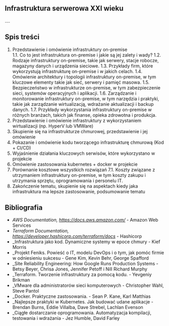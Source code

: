 ## Infrastruktura serwerowa XXI wieku

....

## Spis treści

  1. Przedstawienie i omówienie infrastruktury on-premise<br>
    1.1. Co to jest infrastruktura on-premise i jakie są jej zalety i wady?
    1.2. Rodzaje infrastruktury on-premise, takie jak serwery, stacje robocze, magazyny danych i urządzenia sieciowe.
    1.3. Przykłady firm, które wykorzystują infrastrukturę on-premise i w jakich celach.
    1.4. Omówienie architektury i topologii infrastruktury on-premise, w tym kluczowe elementy takie jak sieć, serwery i pamięć masowa.
    1.5. Bezpieczeństwo w infrastrukturze on-premise, w tym zabezpieczenie sieci, systemów operacyjnych i aplikacji.
    1.6. Zarządzanie i monitorowanie infrastruktury on-premise, w tym narzędzia i praktyki, takie jak zarządzanie wirtualizacją, wdrażanie aktualizacji i backup     danych.
    1.7. Przykłady wykorzystania infrastruktury on-premise w różnych branżach, takich jak finanse, opieka zdrowotna i produkcja.
  2. Przedstawienie i omówienie infrastruktury z wykorzystaniem wirtualizacji (np. HyperV lub VMWare)
  3. Skupienie się na infrastrukturze chmurowej, przedstawienie i jej omówienie
  4. Pokazanie i omówienie kodu tworzącego infrastrukturę chmurową (Kod + CI/CD)
  5. Wyjaśnienie działania  kluczowych serwisów, które wykorzystano w projekcie
  6. Omówienie zastosowania kubernetes + docker w projekcie
  7. Porównanie kosztowe wszystkich rozwiązań
    7.1. Koszty związane z utrzymaniem infrastruktury on-premise, w tym koszty zakupu i utrzymania sprzętu, oprogramowania i personelu IT.
  8. Zakończenie tematu, skupienie się na aspektach kiedy jaka infrastruktura ma lepsze zastosowanie, podsumowanie tematu

## Bibliografia

* _AWS Documentation, https://docs.aws.amazon.com/_ - Amazon Web Services
* _Terraform Documentation, https://developer.hashicorp.com/terraform/docs_ - Hashicorp
* _Infrastruktura jako kod. Dynamiczne systemy w epoce chmury - Kief Morris
* _Projekt Feniks. Powieść o IT, modelu DevOps i o tym, jak pomóc firmie w odniesieniu sukcesu - Gene Kim, Kevin Behr, George Spafford
* _Site Reliability Engineering: How Google Runs Production Systems - Betsy Beyer, Chrisa Jones, Jennifer Petoff i Nill Richard Murphy
* _Terraform. Tworzenie infrastruktury za pomocą kodu. - Yevgeniy Brikman
* _VMware dla administratorów sieci komputerowych - Christopher Wahl, Steve Pantol
* _Docker. Praktyczne zastosowania. - Sean P. Kane, Karl Matthias
* _Najlepsze praktyki w Kubernetes. Jak budować udane aplikacje - Brendan Burns, Eddie Villalba, Dave Strebel, Lachlan Evenson
* _Ciągłe dostarczanie oprogramowania. Automatyzacja kompilacji, testowania i wdrażania - Jez Humble, David Farley
